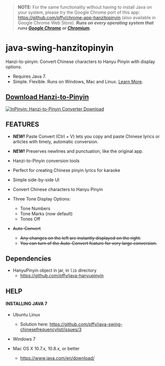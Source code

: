 > **NOTE:** For the same functionality without having to install Java on your system, please try the Google Chrome port of this app: https://github.com/pffy/chrome-app-hanzitopinyin (also available in Google Chrome Web Store). ***Runs on every operating system that runs [Google Chrome][get_chrome] or [Chromium][get_chromium].***

java-swing-hanzitopinyin
========================

Hanzi-to-pinyin: Convert Chinese characters to Hanyu Pinyin with display options.

+ Requires Java 7.
+ Simple. Flexible. Runs on Windows, Mac and Linux. [Learn More](#features). 

## [Download Hanzi-to-Pinyin](https://github.com/pffy/java-swing-hanzitopinyin/releases)

[![InPinyin: Hanzi-to-Pinyin Converter Download](https://cloud.githubusercontent.com/assets/7258373/3143416/320f09a6-e9f9-11e3-99ec-5a472a03d723.png)](https://github.com/pffy/java-swing-hanzitopinyin/releases)


## FEATURES

  +  ***NEW!*** Paste Convert (Ctrl + V) lets you copy and paste Chinese lyrics or articles with timely, automatic conversion.
  +  ***NEW!*** Preserves newlines and punctuation, like the original app.

  + Hanzi-to-Pinyin conversion tools
  + Perfect for creating Chinese pinyin lyrics for karaoke
  + Simple side-by-side UI
  + Convert Chinese characters to Hanyu Pinyin
  + Three Tone Display Options:
    + Tone Numbers 
    + Tone Marks (now default)
    + Tones Off
  + ~~Auto-Convert~~ 
    + ~~Any changes on the left are instantly displayed on the right.~~
    + ~~You can turn of the Auto-Convert feature for very large conversion.~~

## Dependencies
  + HanyuPinyin object in jar, in `lib` directory
    + https://github.com/pffy/java-hanyupinyin

## HELP

#### INSTALLING JAVA 7

+ Ubuntu Linux
  + Solution here: https://github.com/pffy/java-swing-chinesefrequencylist/issues/3

+ Windows 7
+ Mac OS X 10.7.x, 10.8.x, or better
  + https://www.java.com/en/download/


[get_chrome]:https://www.google.com/chrome/
[get_chromium]: https://www.chromium.org/getting-involved/download-chromium


